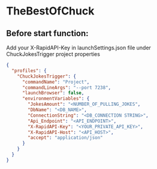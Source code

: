 # TheBestOfChuck

## Before start function:
Add your X-RapidAPI-Key in launchSettings.json file under ChuckJokesTrigger project properties

```json
{
  "profiles": {
    "ChuckJokesTrigger": {
      "commandName": "Project",
      "commandLineArgs": "--port 7238",
      "launchBrowser": false,
      "environmentVariables": {
        "JokesAmount": "<NUMBER_OF_PULLING_JOKES",
        "DbName": "<DB_NAME>",
        "ConnectionString": "<DB_CONNECTION STRING>",
        "Api_Endpoint": "<API_ENDPOINT>",
        "X-RapidAPI-Key": "<YOUR_PRIVATE_API_KEY>",
        "X-RapidAPI-Host": "<API_HOST>",
        "accept": "application/json"
      }
    }
  }
}
```
